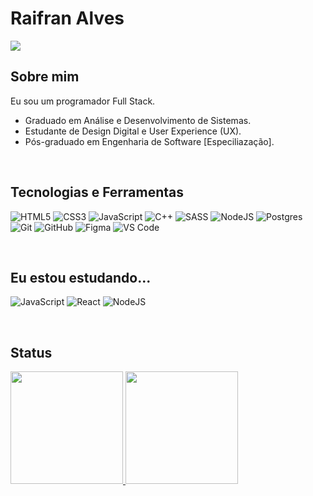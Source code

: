 # Raifran Alves

<a href="https://www.linkedin.com/in/raifransantos/" target="_blank"><img src="https://img.shields.io/badge/linkedin-%230077B5.svg?style=for-the-badge&logo=linkedin&logoColor=white" /></a>

## Sobre mim

Eu sou um programador Full Stack.


* Graduado em Análise e Desenvolvimento de Sistemas.
* Estudante de Design Digital e User Experience (UX).
* Pós-graduado em Engenharia de Software [Especiliazação].

</br>


## Tecnologias e Ferramentas


![HTML5](https://img.shields.io/badge/html5-%23E34F26.svg?style=for-the-badge&logo=html5&logoColor=white)
![CSS3](https://img.shields.io/badge/css3-%231572B6.svg?style=for-the-badge&logo=css3&logoColor=white)
![JavaScript](https://img.shields.io/badge/javascript-%23323330.svg?style=for-the-badge&logo=javascript&logoColor=%23F7DF1E)
![C++](https://img.shields.io/badge/c++-%23316192.svg?style=for-the-badge&logo=c%2B%2B&logoColor=white)
![SASS](https://img.shields.io/badge/SASS-F06292.svg?style=for-the-badge&logo=SASS&logoColor=white)
![NodeJS](https://img.shields.io/badge/node.js-6DA55F?style=for-the-badge&logo=node.js&logoColor=white)
![Postgres](https://img.shields.io/badge/postgres-%23316192.svg?style=for-the-badge&logo=postgresql&logoColor=white)
![Git](https://img.shields.io/badge/git-%23F05033.svg?style=for-the-badge&logo=git&logoColor=white)
![GitHub](https://img.shields.io/badge/github-%23121011.svg?style=for-the-badge&logo=github&logoColor=white)
![Figma](https://img.shields.io/badge/figma-%23F24E1E.svg?style=for-the-badge&logo=figma&logoColor=white)
![VS Code](https://img.shields.io/badge/VS%20Code-0078d7.svg?style=for-the-badge&logo=visual-studio-code&logoColor=white)

</br>

## Eu estou estudando...

![JavaScript](https://img.shields.io/badge/javascript-%23323330.svg?style=for-the-badge&logo=javascript&logoColor=%23F7DF1E)
![React](https://img.shields.io/badge/react-%2320232a.svg?style=for-the-badge&logo=react&logoColor=%2361DAFB)
![NodeJS](https://img.shields.io/badge/node.js-6DA55F?style=for-the-badge&logo=node.js&logoColor=white)

</br>


## Status
<div>
<a href="https://github.com/byraifran">
<img height="180em" src="https://github-readme-stats.vercel.app/api/top-langs/?username=byraifran&layout=compact&langs_count=7&theme=dracula"/>
<img height="180em" src="https://github-readme-stats.vercel.app/api?username=byraifran&show_icons=true&theme=dracula&include_all_commits=true&count_private=true"/>
</div>
